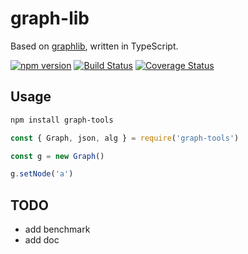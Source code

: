 # graph-lib

Based on [graphlib](https://github.com/dagrejs/graphlib), written in TypeScript.

[![npm version](https://badge.fury.io/js/graph-tools.svg)](https://badge.fury.io/js/graph-tools)
[![Build Status](https://travis-ci.org/zhanba/graph-lib.svg?branch=master)](https://travis-ci.org/zhanba/graph-lib)
[![Coverage Status](https://coveralls.io/repos/github/zhanba/graph-lib/badge.svg?branch=master)](https://coveralls.io/github/zhanba/graph-lib?branch=master)
## Usage

```bash
npm install graph-tools
```

```js
const { Graph, json, alg } = require('graph-tools')

const g = new Graph()

g.setNode('a')
```


## TODO

- add benchmark
- add doc